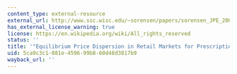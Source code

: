 ```yaml
---
content_type: external-resource
external_url: http://www.ssc.wisc.edu/~sorensen/papers/sorensen_JPE_2000.pdf
has_external_license_warning: true
license: https://en.wikipedia.org/wiki/All_rights_reserved
status: ''
title: '"Equilibrium Price Dispersion in Retail Markets for Prescription Drugs." (PDF)'
uid: 5ca9c3c1-081e-4596-99b8-60d48d3817b9
wayback_url: ''
---
```

